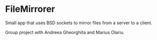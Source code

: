 # FileMirrorer
Small app that uses BSD sockets to mirror files from a server to a client.

Group project with Andreea Gheorghita and Marius Olariu.

